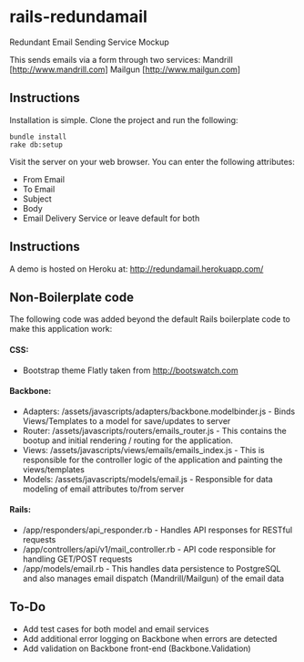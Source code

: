 rails-redundamail
=================

Redundant Email Sending Service Mockup

This sends emails via a form through two services: 
Mandrill [http://www.mandrill.com]
Mailgun [http://www.mailgun.com]

## Instructions
Installation is simple.  Clone the project and run the following:

``` 
bundle install
rake db:setup
```

Visit the server on your web browser.  You can enter the following attributes:
- From Email
- To Email
- Subject
- Body
- Email Delivery Service or leave default for both

## Instructions
A demo is hosted on Heroku at: http://redundamail.herokuapp.com/

## Non-Boilerplate code
The following code was added beyond the default Rails boilerplate code to make this application work:

#### CSS:
- Bootstrap theme Flatly taken from http://bootswatch.com

#### Backbone:
- Adapters: /assets/javascripts/adapters/backbone.modelbinder.js - Binds Views/Templates to a model for save/updates to server
- Router: /assets/javascripts/routers/emails_router.js - This contains the bootup and initial rendering / routing for the application.
- Views: /assets/javascripts/views/emails/emails_index.js - This is responsible for the controller logic of the application and painting the views/templates
- Models: /assets/javascripts/models/email.js - Responsible for data modeling of email attributes to/from server

#### Rails:
- /app/responders/api_responder.rb - Handles API responses for RESTful requests
- /app/controllers/api/v1/mail_controller.rb - API code responsible for handling GET/POST requests
- /app/models/email.rb - This handles data persistence to PostgreSQL and also manages email dispatch (Mandrill/Mailgun) of the email data

## To-Do
- Add test cases for both model and email services
- Add additional error logging on Backbone when errors are detected
- Add validation on Backbone front-end  (Backbone.Validation)

